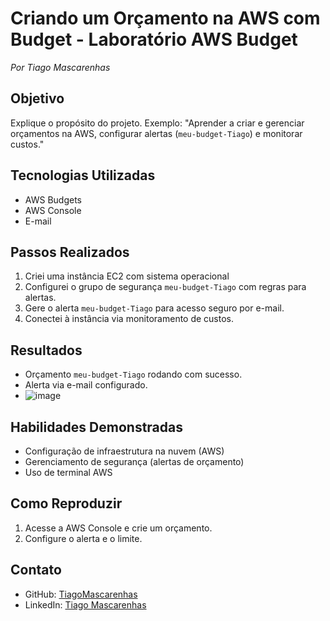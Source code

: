 # Criando um Orçamento na AWS com Budget - Laboratório AWS Budget
*Por Tiago Mascarenhas*

## Objetivo
Explique o propósito do projeto. Exemplo:
"Aprender a criar e gerenciar orçamentos na AWS, configurar alertas (`meu-budget-Tiago`) e monitorar custos."

## Tecnologias Utilizadas
- AWS Budgets
- AWS Console
- E-mail


## Passos Realizados
1. Criei uma instância EC2 com sistema operacional 
2. Configurei o grupo de segurança `meu-budget-Tiago` com regras para alertas.
3. Gere o alerta `meu-budget-Tiago` para acesso seguro por e-mail.
4. Conectei à instância via monitoramento de custos.
   

## Resultados
- Orçamento `meu-budget-Tiago` rodando com sucesso.
- Alerta via e-mail configurado.
- ![image](https://github.com/user-attachments/assets/7c3b35b3-b685-45e0-8a96-b68bfebdfe59)


## Habilidades Demonstradas
- Configuração de infraestrutura na nuvem (AWS)
- Gerenciamento de segurança (alertas de orçamento)
- Uso de terminal AWS

## Como Reproduzir
1. Acesse a AWS Console e crie um orçamento.
2. Configure o alerta e o limite.


## Contato
- GitHub: [TiagoMascarenhas](https://github.com/TiagoMascarenhas)
- LinkedIn: [Tiago Mascarenhas](https://linkedin.com/in/tiagomascarenhass)
